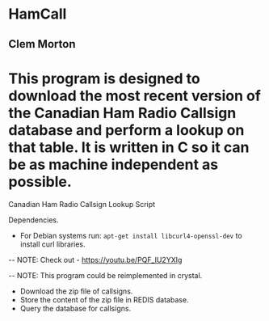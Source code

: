 # HamCall
## Clem Morton
# This program is designed to download the most recent version of the Canadian Ham Radio Callsign database and perform a lookup on that table. It is written in C so it can be as machine independent as possible.
Canadian Ham Radio Callsign Lookup Script

Dependencies.

- For Debian systems run: `apt-get install libcurl4-openssl-dev` to install curl libraries.

-- NOTE: Check out - https://youtu.be/PQF_IU2YXIg


-- NOTE: This program could be reimplemented in crystal.
  - Download the zip file of callsigns.
  - Store the content of the zip file in REDIS database.
  - Query the database for callsigns.
